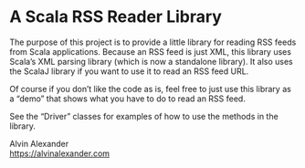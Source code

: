 # A Scala RSS Reader Library

The purpose of this project is to provide a little library for reading RSS feeds
from Scala applications. Because an RSS feed is just XML, this library uses Scala’s
XML parsing library (which is now a standalone library). It also uses the ScalaJ
library if you want to use it to read an RSS feed URL.

Of course if you don’t like the code as is, feel free to just use this library as
a “demo” that shows what you have to do to read an RSS feed.

See the “Driver” classes for examples of how to use the methods in the library.


Alvin Alexander    
https://alvinalexander.com

